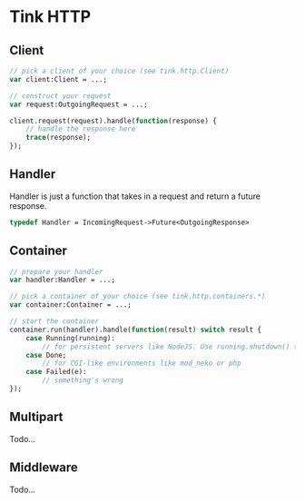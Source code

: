 # Tink HTTP

## Client

```haxe
// pick a client of your choice (see tink.http.Client)
var client:Client = ...;

// construct your request
var request:OutgoingRequest = ...;

client.request(request).handle(function(response) {
	// handle the response here
	trace(response);
});
```

## Handler

Handler is just a function that takes in a request and return a future response.

```haxe
typedef Handler = IncomingRequest->Future<OutgoingResponse>
```

## Container

```haxe
// prepare your handler
var handler:Handler = ...;

// pick a container of your choice (see tink.http.containers.*)
var container:Container = ...;

// start the container
container.run(handler).handle(function(result) switch result {
	case Running(running):
		// for persistent servers like NodeJS. Use running.shutdown() to shutdown the server.
	case Done;
		// for CGI-like environments like mod_neko or php
	case Failed(e):
		// something's wrong
});
```

## Multipart

Todo...

## Middleware

Todo...
